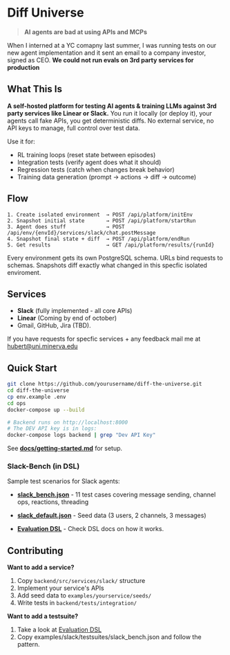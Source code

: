 # Diff Universe

> **AI agents are bad at using APIs and MCPs**

 When I interned at a YC comapny last summer, I was running tests on our new agent implementation and it sent an email to a company investor, signed as CEO. **We could not run evals on 3rd party services for production**


## What This Is

**A self-hosted platform for testing AI agents & training LLMs against 3rd party services like Linear or Slack.** You run it locally (or deploy it), your agents call fake APIs, you get deterministic diffs. No external service, no API keys to manage, full control over test data.

Use it for:
- RL training loops (reset state between episodes)
- Integration tests (verify agent does what it should)
- Regression tests (catch when changes break behavior)
- Training data generation (prompt → actions → diff → outcome)


## Flow

```
1. Create isolated environment  → POST /api/platform/initEnv
2. Snapshot initial state       → POST /api/platform/startRun
3. Agent does stuff             → POST /api/env/{envId}/services/slack/chat.postMessage
4. Snapshot final state + diff  → POST /api/platform/endRun
5. Get results                  → GET /api/platform/results/{runId}
```

Every environment gets its own PostgreSQL schema. URLs bind requests to schemas. Snapshots diff exactly what changed in this specfic isolated enviroment.

## Services

- **Slack** (fully implemented - all core APIs)
- **Linear** (Coming by end of october)
- Gmail, GitHub, Jira (TBD). 

If you have requests for specfic services + any feedback mail me at hubert@uni.minerva.edu

## Quick Start

```bash
git clone https://github.com/yourusername/diff-the-universe.git
cd diff-the-universe
cp env.example .env
cd ops
docker-compose up --build

# Backend runs on http://localhost:8000
# The DEV API key is in logs:
docker-compose logs backend | grep "Dev API Key"
```

See **[docs/getting-started.md](docs/getting-started.md)** for setup.


### Slack-Bench (in DSL)
Sample test scenarios for Slack agents:
- **[slack_bench.json](examples/slack/testsuites/slack_bench.json)** - 11 test cases covering message sending, channel ops, reactions, threading
- **[slack_default.json](examples/slack/seeds/slack_default.json)** - Seed data (3 users, 2 channels, 3 messages)

- **[Evaluation DSL](docs/evaluation-dsl.md)** - Check DSL docs on how it works.


## Contributing

**Want to add a service?**
1. Copy `backend/src/services/slack/` structure
2. Implement your service's APIs
3. Add seed data to `examples/yourservice/seeds/`
4. Write tests in `backend/tests/integration/`

**Want to add a testsuite?**
1. Take a look at [Evaluation DSL](docs/evaluation-dsl.md)
2. Copy examples/slack/testsuites/slack_bench.json and follow the pattern.


